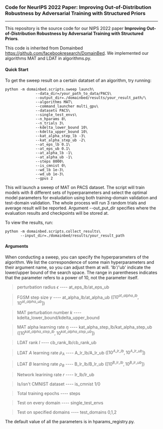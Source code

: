 ### Code for NeurIPS 2022 Paper: Improving Out-of-Distribution Robustness by Adversarial Training with Structured Priors
****
This repository is the source code for our NIPS 2022 paper **Improving Out-of-Distribution Robustness by Adversarial Training with Structured Priors**.

This code is inherited from Domainbed https://github.com/facebookresearch/DomainBed. We implemented our algorithms MAT and LDAT in algorithms.py.

#### Quick Start
To get the sweep result on a certain datatset of an algorithm, try running:
<pre><code>python -m domainbed.scripts.sweep launch\
              --data_dir=/your_path_to_data/PACS\
              --output_dir=./domainbed/results/your_result_path/\
              --algorithms MAT\
              --command_launcher multi_gpu\
              --datasets PACS\
              --single_test_envs\
              --n_hparams 8\
              --n_trials 3\
              --kdelta_lower_bound 10\
              --kdelta_upper_bound 10\
              --kat_alpha_step_lb -3\
              --kat_alpha_step_ub -2\
              --at_eps_lb 0.1\
              --at_eps_ub 0.1\
              --at_alpha_lb -1\
              --at_alpha_ub -1\
              --steps 8000\
              --is_cmnist 0\
              --wd_lb 1e-3\
              --wd_ub 1e-3\
              --gpus 2
</pre></code>
This will launch a sweep of MAT on PACS dataset. The script will train models with 8 different sets of hyperparameters and select the optimal model parameters for evaludation using both training-domain validation and test-domain validation. The whole process will run 3 random trials and average result will be reported. Argument --out_put_dir specifies where the evaluation results and checkpoints will be stored at.

To view the results, run:
<pre><code>python -m domainbed.scripts.collect_results\
       --input_dir=./domainbed/results/your_result_path
</pre></code>


#### Arguments
When conducting a sweep, you can specify the hyperparameters of the algorithm. We list the correspondence of some main hyperparameters and their argument name, so you can adjust them at will. 'lb'/'ub' indicate the lower/upper bound of the search space. The range in parentheses indicates that the parameter refers to a power of 10, not the parameter itself.

> perturbation radius $\epsilon$ ---- at_eps_lb/at_eps_ub

> FGSM step size $\gamma$ ---- at_alpha_lb/at_alpha_ub ($[10^{at\_alpha\_lb},10^{at\_alpha\_ub}]$)

> MAT perturbation number $k$ ---- kdelta_lower_bound/kdelta_upper_bound

> MAT alpha learning rate $\eta$ ---- kat_alpha_step_lb/kat_alpha_step_ub ($[10^{kat\_alpha\_step\_lb},10^{kat\_alpha\_step\_ub}]$)

> LDAT rank $l$ ---- cb_rank_lb/cb_rank_ub

> LDAT $A$ learning rate $\rho_A$ ---- A_lr_lb/A_lr_ub ($[10^{A\_lr\_lb},10^{A\_lr\_ub}]$)

> LDAT $B$ learning rate $\rho_B$ ---- B_lr_lb/B_lr_ub ($[10^{B\_lr\_lb},10^{B\_lr\_ub}]$)

> Network learining rate $r$ ---- lr_lb/lr_ub

> Is/isn't CMNIST dataset ---- is_cmnist 1/0

> Total training epochs ---- steps

> Test on every domain ---- single_test_envs

> Test on specified domains ---- test_domains 0,1,2

The default value of all the parameters is in hparams_registry.py.